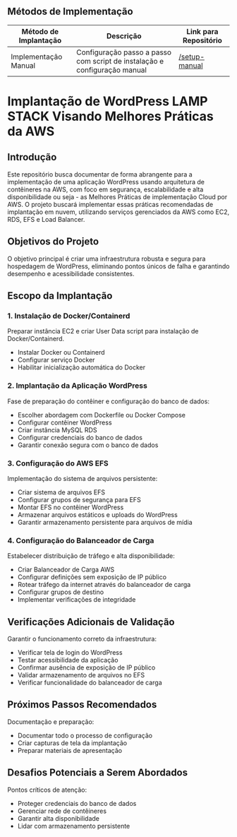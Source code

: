 ## Métodos de Implementação

| Método de Implantação | Descrição | Link para Repositório |
|----------------------|-----------|----------------------|
| Implementação Manual | Configuração passo a passo com script de instalação e configuração manual | [/setup-manual](./setup_manual) |




# Implantação de WordPress LAMP STACK Visando Melhores Práticas da AWS

## Introdução

Este repositório busca documentar de forma abrangente para a implementação de uma aplicação WordPress usando arquitetura de contêineres na AWS, com foco em segurança, escalabilidade e alta disponibilidade ou seja - as Melhores Práticas de implementação Cloud por AWS. O projeto buscará implementar essas práticas recomendadas de implantação em nuvem, utilizando serviços gerenciados da AWS como EC2, RDS, EFS e Load Balancer.

## Objetivos do Projeto

O objetivo principal é criar uma infraestrutura robusta e segura para hospedagem de WordPress, eliminando pontos únicos de falha e garantindo desempenho e acessibilidade consistentes.

## Escopo da Implantação

### 1. Instalação de Docker/Containerd
Preparar instância EC2 e criar User Data script para instalação de Docker/Containerd.
- Instalar Docker ou Containerd
- Configurar serviço Docker
- Habilitar inicialização automática do Docker

### 2. Implantação da Aplicação WordPress
Fase de preparação do contêiner e configuração do banco de dados:
- Escolher abordagem com Dockerfile ou Docker Compose
- Configurar contêiner WordPress
- Criar instância MySQL RDS
- Configurar credenciais do banco de dados
- Garantir conexão segura com o banco de dados

### 3. Configuração do AWS EFS
Implementação do sistema de arquivos persistente:
- Criar sistema de arquivos EFS
- Configurar grupos de segurança para EFS
- Montar EFS no contêiner WordPress
- Armazenar arquivos estáticos e uploads do WordPress
- Garantir armazenamento persistente para arquivos de mídia

### 4. Configuração do Balanceador de Carga
Estabelecer distribuição de tráfego e alta disponibilidade:
- Criar Balanceador de Carga AWS
- Configurar definições sem exposição de IP público
- Rotear tráfego da internet através do balanceador de carga
- Configurar grupos de destino
- Implementar verificações de integridade

## Verificações Adicionais de Validação
Garantir o funcionamento correto da infraestrutura:
- Verificar tela de login do WordPress
- Testar acessibilidade da aplicação
- Confirmar ausência de exposição de IP público
- Validar armazenamento de arquivos no EFS
- Verificar funcionalidade do balanceador de carga

## Próximos Passos Recomendados
Documentação e preparação:
- Documentar todo o processo de configuração
- Criar capturas de tela da implantação
- Preparar materiais de apresentação

## Desafios Potenciais a Serem Abordados
Pontos críticos de atenção:
- Proteger credenciais do banco de dados
- Gerenciar rede de contêineres
- Garantir alta disponibilidade
- Lidar com armazenamento persistente
